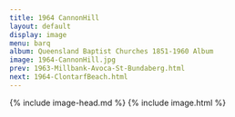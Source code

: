 ```yaml
---
title: 1964 CannonHill
layout: default
display: image
menu: barq
album: Queensland Baptist Churches 1851-1960 Album
image: 1964-CannonHill.jpg
prev: 1963-Millbank-Avoca-St-Bundaberg.html
next: 1964-ClontarfBeach.html
---
```

{% include image-head.md %}
{% include image.html %}